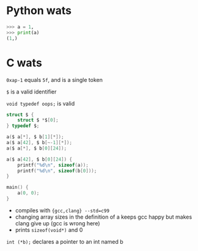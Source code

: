 # Python wats

```python
>>> a = 1,
>>> print(a)
(1,)
```

# C wats

`0xap-1` equals `5f`, and is a single token

`$` is a valid identifier

`void typedef oops;` is valid

```c
struct $ {
    struct $ *$[0];
} typedef $;

a($ a[*], $ b[1][*]);
a($ a[42], $ b[~-1][*]);
a($ a[*], $ b[0][24]);

a($ a[42], $ b[0][24]) {
    printf("%d\n", sizeof(a));
    printf("%d\n", sizeof(b[0]));
}

main() {
    a(0, 0);
}
```

 - compiles with `{gcc,clang} --std=c99`
 - changing array sizes in the definition of a keeps gcc happy but makes clang give up (gcc is wrong here)
 - prints `sizeof(void*)` and 0


`int (*b);` declares a pointer to an int named b
